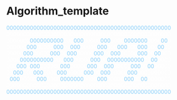 # Algorithm_template
  
  
  
<font color=#87CEFA>0000000000000000000000000000000000000000000000000</font><br/><font color=#FFF>0000000000000000000000000000000000000000000000000</font><br/><font color=#FFF>0000000</font><font color=#87CEFA>0000000000</font><font color=#FFF>000</font><font color=#87CEFA>000</font><font color=#FFF>00000</font><font color=#87CEFA>000</font><font color=#FFF>0000</font><font color=#87CEFA>0000000</font><font color=#FFF>0000</font><font color=#87CEFA>00</font><font color=#FFF>0</font><br/><font color=#FFF>000000</font><font color=#87CEFA>000</font><font color=#FFF>00000</font><font color=#87CEFA>000</font><font color=#FFF>00</font><font color=#87CEFA>000</font><font color=#FFF>00000</font><font color=#87CEFA>000</font><font color=#FFF>000</font><font color=#87CEFA>000</font><font color=#FFF>000</font><font color=#87CEFA>000</font><font color=#FFF>000</font><font color=#87CEFA>00</font><font color=#FFF>00</font><br/><font color=#FFF>00000</font><font color=#87CEFA>000</font><font color=#FFF>00000</font><font color=#87CEFA>000</font><font color=#FFF>00</font><font color=#87CEFA>000</font><font color=#FFF>00000</font><font color=#87CEFA>000</font><font color=#FFF>00</font><font color=#87CEFA>000</font><font color=#FFF>00000</font><font color=#87CEFA>000</font><font color=#FFF>00</font><font color=#87CEFA>00</font><font color=#FFF>000</font><br/><font color=#FFF>0000</font><font color=#87CEFA>0000000000</font><font color=#FFF>000</font><font color=#87CEFA>000</font><font color=#FFF>00000</font><font color=#87CEFA>000</font><font color=#FFF>00</font><font color=#87CEFA>00000000000</font><font color=#FFF>00</font><font color=#87CEFA>00</font><font color=#FFF>0000</font><br/><font color=#FFF>000</font><font color=#87CEFA>000</font><font color=#FFF>0</font><font color=#87CEFA>000</font><font color=#FFF>000000</font><font color=#87CEFA>000</font><font color=#FFF>00000</font><font color=#87CEFA>000</font><font color=#FFF>00</font><font color=#87CEFA>000</font><font color=#FFF>00000</font><font color=#87CEFA>000</font><font color=#FFF>00</font><font color=#87CEFA>00</font><font color=#FFF>00000</font><br/><font color=#FFF>00</font><font color=#87CEFA>000</font><font color=#FFF>000</font><font color=#87CEFA>000</font><font color=#FFF>0000</font><font color=#87CEFA>000</font><font color=#FFF>00000</font><font color=#87CEFA>000</font><font color=#FFF>00</font><font color=#87CEFA>000</font><font color=#FFF>00000</font><font color=#87CEFA>000</font><font color=#FFF>0000000000</font><br/><font color=#FFF>0</font><font color=#87CEFA>000</font><font color=#FFF>00000</font><font color=#87CEFA>000</font><font color=#FFF>0000</font><font color=#87CEFA>0000000</font><font color=#FFF>0000</font><font color=#87CEFA>000</font><font color=#FFF>00000</font><font color=#87CEFA>000</font><font color=#FFF>00</font><font color=#87CEFA>00</font><font color=#FFF>0000000</font><br/><font color=#FFF>0000000000000000000000000000000000000000000000000</font><br/><font color=#87CEFA>0000000000000000000000000000000000000000000000000</font><br/>